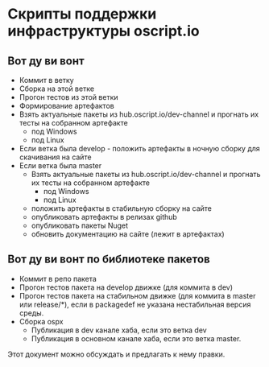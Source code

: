 # Скрипты поддержки инфраструктуры oscript.io

## Вот ду ви вонт

* Коммит в ветку
* Сборка на этой ветке
* Прогон тестов из этой ветки
* Формирование артефактов
* Взять актуальные пакеты из hub.oscript.io/dev-channel и прогнать их тесты на собранном артефакте
    * под Windows
    * под Linux
* Если ветка была develop - положить артефакты в ночную сборку для скачивания на сайте
* Если ветка была master
  * Взять актуальные пакеты из hub.oscript.io/dev-channel и прогнать их тесты на собранном артефакте
    * под Windows
    * под Linux
  * положить артефакты в стабильную сборку на сайте
  * опубликовать артефакты в релизах github
  * опубликовать пакеты Nuget
  * обновить документацию на сайте (лежит в артефактах)
  
## Вот ду ви вонт по библиотеке пакетов
  
* Коммит в репо пакета
* Прогон тестов пакета на develop движке (для коммита в dev)
* Прогон тестов пакета на стабильном движке (для коммита в master или release/\*), если в packagedef не указана нестабильная версия среды.
* Сборка ospx
   * Публикация в dev канале хаба, если это ветка dev
   * Публикация в основном канале хаба, если это ветка master.
  
Этот документ можно обсуждать и предлагать к нему правки.
